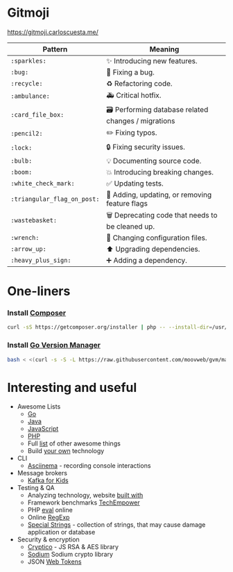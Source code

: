 # Gitmoji
https://gitmoji.carloscuesta.me/

| Pattern | Meaning |
| ------- | ------- |
| `:sparkles:`| :sparkles: Introducing new features. |
| `:bug:` | :bug: Fixing a bug. |
| `:recycle:` | :recycle: Refactoring code. |
| `:ambulance:` | :ambulance: Critical hotfix. |
| `:card_file_box:` | :card_file_box: Performing database related changes / migrations | 
| `:pencil2:` | :pencil2: Fixing typos. | 
| `:lock:` | :lock: Fixing security issues. |
| `:bulb:` | :bulb: Documenting source code. | 
| `:boom:` | :boom: Introducing breaking changes. | 
| `:white_check_mark:` | :white_check_mark: Updating tests. |
| `:triangular_flag_on_post:` | :triangular_flag_on_post: Adding, updating, or removing feature flags | 
| `:wastebasket:` | :wastebasket: Deprecating code that needs to be cleaned up. |
| `:wrench:` | :wrench: Changing configuration files. |
| `:arrow_up:` | :arrow_up: Upgrading dependencies. |
| `:heavy_plus_sign:` | :heavy_plus_sign: Adding a dependency. | 

# One-liners

### Install [Composer](https://getcomposer.org/)

```bash
curl -sS https://getcomposer.org/installer | php -- --install-dir=/usr/local/bin --filename=composer
```

### Install [Go Version Manager](https://github.com/moovweb/gvm)

```bash
bash < <(curl -s -S -L https://raw.githubusercontent.com/moovweb/gvm/master/binscripts/gvm-installer)
```

# Interesting and useful

* Awesome Lists
  * [Go](https://github.com/avelino/awesome-go)
  * [Java](https://github.com/akullpp/awesome-java)
  * [JavaScript](https://github.com/sorrycc/awesome-javascript)
  * [PHP](https://github.com/ziadoz/awesome-php)
  * Full [list](https://github.com/sindresorhus/awesome) of other awesome things
  * Build [your own](https://github.com/danistefanovic/build-your-own-x) technology
* CLI
  * [Asciinema](https://asciinema.org/) - recording console interactions
* Message brokers
  * [Kafka for Kids](https://www.gentlydownthe.stream/)
* Testing & QA
  * Analyzing technology, website [built with](https://builtwith.com/)
  * Framework benchmarks [TechEmpower](http://www.techempower.com/benchmarks/)
  * PHP [eval](https://3v4l.org/) online
  * Online [RegExp](https://regex101.com/)
  * [Special Strings](https://github.com/minimaxir/big-list-of-naughty-strings) - collection of strings, 
    that may cause damage application or database
* Security & encryption
  * [Cryptico](http://wwwtyro.github.io/cryptico/) -  JS RSA & AES library
  * [Sodium](https://download.libsodium.org/doc/) Sodium crypto library
  * JSON [Web Tokens](https://jwt.io/)
 
